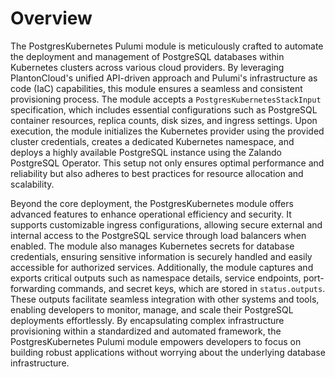 # Overview

The PostgresKubernetes Pulumi module is meticulously crafted to automate the deployment and management of PostgreSQL databases within Kubernetes clusters across various cloud providers. By leveraging PlantonCloud's unified API-driven approach and Pulumi's infrastructure as code (IaC) capabilities, this module ensures a seamless and consistent provisioning process. The module accepts a `PostgresKubernetesStackInput` specification, which includes essential configurations such as PostgreSQL container resources, replica counts, disk sizes, and ingress settings. Upon execution, the module initializes the Kubernetes provider using the provided cluster credentials, creates a dedicated Kubernetes namespace, and deploys a highly available PostgreSQL instance using the Zalando PostgreSQL Operator. This setup not only ensures optimal performance and reliability but also adheres to best practices for resource allocation and scalability.

Beyond the core deployment, the PostgresKubernetes module offers advanced features to enhance operational efficiency and security. It supports customizable ingress configurations, allowing secure external and internal access to the PostgreSQL service through load balancers when enabled. The module also manages Kubernetes secrets for database credentials, ensuring sensitive information is securely handled and easily accessible for authorized services. Additionally, the module captures and exports critical outputs such as namespace details, service endpoints, port-forwarding commands, and secret keys, which are stored in `status.outputs`. These outputs facilitate seamless integration with other systems and tools, enabling developers to monitor, manage, and scale their PostgreSQL deployments effortlessly. By encapsulating complex infrastructure provisioning within a standardized and automated framework, the PostgresKubernetes Pulumi module empowers developers to focus on building robust applications without worrying about the underlying database infrastructure.